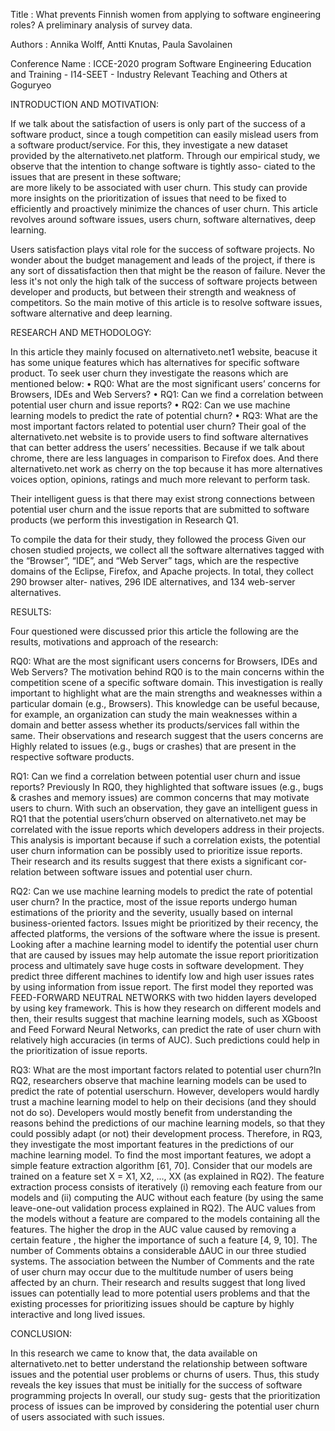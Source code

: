 Title : What prevents Finnish women from applying to software engineering roles? A preliminary analysis of survey data.

Authors : Annika Wolff, Antti Knutas, Paula Savolainen

Conference Name : ICCE-2020 program Software Engineering Education and Training - I14-SEET - Industry Relevant Teaching and Others at Goguryeo

INTRODUCTION AND MOTIVATION: 

If we talk about the satisfaction of users is only part of the success of a software
product, since a tough  competition can easily mislead users from a
software product/service. For this, they investigate a new dataset
provided by the alternativeto.net platform. Through our empirical study,
we observe that  the intention to change software is tightly asso-
ciated to the issues that are present in these software;  
are more likely to be associated with user churn. This study can
provide more insights on the prioritization of issues that need to
be fixed to efficiently and proactively minimize the chances of user churn.
This article revolves around software issues, users churn, software alternatives, deep learning.

Users satisfaction plays vital role for the success of software projects. No wonder about the budget management and leads of the project, if there is any sort of dissatisfaction then that might be the reason of failure.
Never the less it's not only the high talk of the success of software projects between developer and products, but between their strength and weakness of competitors.
So the main motive of this article is to resolve software issues, software alternative and deep learning.
 
 
 RESEARCH AND METHODOLOGY:

In this article they mainly focused on alternativeto.net1 website, beacuse it has some unique features which has alternatives for specific software product.
To seek user churn they investigate the reasons which are mentioned below:
• RQ0: What are the most significant users’ concerns for Browsers,
IDEs and Web Servers?
• RQ1: Can we find a correlation between potential user churn and
issue reports?
• RQ2: Can we use machine learning models to predict the rate of
potential churn?
• RQ3: What are the most important factors related to potential user
churn?
Their  goal of the alternativeto.net website is to provide users to find
software alternatives that can better address the users’ necessities.
Because if we talk about chrome, there are less languages in comparison to Firefox does. And there alternativeto.net work as cherry on the top because it has more alternatives voices option, opinions, ratings and much more relevant to perform task.

Their intelligent guess is that there may exist strong connections  between potential user churn and the issue reports that are submitted to software products (we perform this investigation in Research Q1.

To compile  the data for their study, they followed the process  Given our chosen studied projects, we collect
all the software alternatives tagged with the “Browser”, “IDE”, and
“Web Server” tags, which are the respective domains of the Eclipse,
Firefox, and Apache projects. In total, they collect 290 browser alter- natives, 296 IDE alternatives, and 134 web-server alternatives.

RESULTS:

Four questioned were discussed prior this article the following are the results, motivations and approach of the research:

RQ0: What are the most significant users concerns for Browsers, IDEs and Web Servers?
The motivation behind RQ0 is to  the main concerns within the competition scene of a specific software domain. This investigation is really important to highlight what are the main strengths and weaknesses within a particular domain (e.g., Browsers). This knowledge can be useful because, for example, an organization can study the main weaknesses within a domain and better assess whether its products/services fall within the same.
Their observations and research  suggest that the users concerns are
Highly related to issues (e.g., bugs or crashes) that are present in the respective software products.

RQ1: Can we find a correlation between potential user churn and issue reports?
Previously In RQ0, they highlighted  that software issues (e.g., bugs & crashes and memory issues) are common concerns that may
motivate users to churn. With such an observation, they gave an intelligent guess in RQ1 that the potential users’churn observed on alternativeto.net
may be correlated with the issue reports which developers address in their  projects. This analysis is important because if such a correlation exists, the potential user churn information can be possibly used to prioritize issue reports. Their research and its results suggest that there exists a significant cor-
relation between software issues and potential user churn.

RQ2: Can we use machine learning models to
predict the rate of potential user churn?
In the practice, most of the issue reports undergo human estimations of the priority and the severity, usually based
on internal business-oriented factors. Issues
might be prioritized by their recency, the affected platforms, the versions of the software where the issue is present. Looking after a machine learning model to identify the potential user churn that are
caused by issues may help automate the issue report prioritization process and ultimately save huge costs in software development.
They predict three different machines to identify low and high user issues rates by using information from issue report.
The first model they reported was FEED-FORWARD NEUTRAL 
NETWORKS with two hidden layers developed by using key framework. This is how they research on different models and then, their  results suggest that machine learning models, such as XGboost and Feed Forward Neural Networks, can predict the rate of user churn with relatively high accuracies (in terms of AUC).
Such predictions could help in the prioritization of issue reports.

RQ3: What are the most important factors
related to potential user churn?In RQ2, researchers  observe that machine learning models
can be used to predict the rate of potential userschurn. However, developers would hardly trust a machine learning model to help on their decisions (and they should not do so). Developers would mostly benefit from understanding the reasons behind the
predictions of our machine learning models, so that they could
possibly adapt (or not) their development process. Therefore, in
RQ3, they investigate the most important features in the predictions
of our machine learning model.
To find the most important features, we adopt a simple feature
extraction algorithm [61, 70]. Consider that our models are trained
on a feature set X = X1, X2, ..., XX (as explained in RQ2). The feature
extraction process consists of iteratively (i) removing each feature 
from our models and (ii) computing the AUC without each feature (by using the same leave-one-out validation process explained
in RQ2). The AUC values from the models without a feature  are
compared to the models containing all the features. The higher the drop in
the AUC value caused by removing a certain feature 
, the higher
the importance of such a feature  [4, 9, 10].
The number of Comments obtains a considerable ΔAUC in our three studied systems. The association between the Number of Comments and the rate of user churn may occur due to the multitude
number of users being affected by an churn. 
Their research and  results suggest that long lived issues can potentially lead to more potential users problems  and that the existing processes for prioritizing issues should be capture by highly interactive and long lived issues.

CONCLUSION:

In this research we came to know that, the data available on alternativeto.net to better understand the relationship between software issues and the potential user problems or churns  of users.
Thus, this study reveals the key issues that must be initially for the success of software programming projects
In overall, our study sug-
gests that the prioritization process of issues can be improved by
considering the potential user churn of users associated with such issues.
